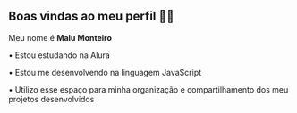 ## Boas vindas ao meu perfil 💙💙
Meu nome é **Malu Monteiro**

• Estou estudando na Alura

• Estou me desenvolvendo na linguagem JavaScript

• Utilizo esse espaço para minha organização e compartilhamento dos meu projetos desenvolvidos
